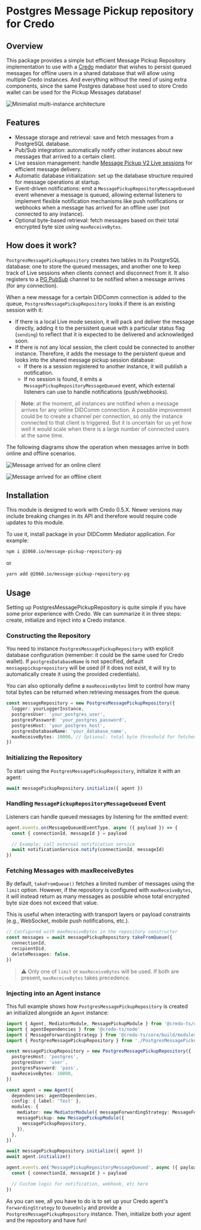 # Postgres Message Pickup repository for Credo

## Overview

This package provides a simple but efficient Message Pickup Repository implementation to use with a [Credo](https://github.com/openwallet-foundation/credo-ts) mediator that wishes to persist queued messages for offline users in a shared database that will allow using multiple Credo instances. And everything without the need of using extra components, since the same Postgres database host used to store Credo wallet can be used for the Pickup Messages database!

![Minimalist multi-instance architecture](./docs/diagrams/minimalist-multi-instance-architecture.png)

## Features

- Message storage and retrieval: save and fetch messages from a PostgreSQL database.
- Pub/Sub integration: automatically notify other instances about new messages that arrived to a certain client.
- Live session management: handle [Message Pickup V2 Live sessions](https://github.com/hyperledger/aries-rfcs/tree/main/features/0685-pickup-v2#live-mode) for efficient message delivery.
- Automatic database initialization: set up the database structure required for message operations at startup.
- Event-driven notifications: emit a `MessagePickupRepositoryMessageQueued` event whenever a message is queued, allowing external listeners to implement flexible notification mechanisms like push notifications or webhooks when a message has arrived for an offline user (not connected to any instance).
- Optional byte-based retrieval: fetch messages based on their total encrypted byte size using `maxReceiveBytes`.

## How does it work?

`PostgresMessagePickupRepository` creates two tables in its PostgreSQL database: one to store the queued messages, and another one to keep track of Live sessions when clients connect and disconnect from it. It also registers to a [PG PubSub](https://github.com/voxpelli/node-pg-pubsub) channel to be notified when a message arrives (for any connection).

When a new message for a certain DIDComm connection is added to the queue, `PostgresMessagePickupRepository` looks if there is an existing session with it:

- If there is a local Live mode session, it will pack and deliver the message directly, adding it to the persistent queue with a particular status flag (`sending`) to reflect that it is expected to be delivered and acknowledged soon.
- If there is not any local session, the client could be connected to another instance. Therefore, it adds the message to the persistent queue and looks into the shared message pickup session database:
  - If there is a session registered to another instance, it will publish a notification.
  - If no session is found, it emits a `MessagePickupRepositoryMessageQueued` event, which external listeners can use to handle notifications (push/webhooks).

> **Note**: at the moment, all instances are notified when a message arrives for any online DIDComm connection. A possible improvement could be to create a channel per connection, so only the instance connected to that client is triggered. But it is uncertain for us yet how well it would scale when there is a large number of connected users at the same time.

The following diagrams show the operation when messages arrive in both online and offline scenarios.

![Message arrived for an online client](./docs/diagrams/message-arrived-online-client.png)

![Message arrived for an offline client](./docs/diagrams/message-arrived-offline-client.png)

## Installation

This module is designed to work with Credo 0.5.X. Newer versions may include breaking changes in its API and therefore would require code updates to this module.

To use it, install package in your DIDComm Mediator application. For example:

```bash
npm i @2060.io/message-pickup-repository-pg
```

or

```bash
yarn add @2060.io/message-pickup-repository-pg
```

## Usage

Setting up PostgresMessagePickupRepository is quite simple if you have some prior experience with Credo. We can summarize it in three steps: create, initialize and inject into a Credo instance.

### Constructing the Repository

You need to instance `PostgresMessagePickupRepository` with explicit database configuration (remember: it could be the same used for Credo wallet). If `postgresDatabaseName` is not specified, default `messagepickuprepository` will be used (if it does not exist, it will try to automatically create it using the provided credentials).

You can also optionally define a `maxReceiveBytes` limit to control how many total bytes can be returned when retrieving messages from the queue.

```ts
const messageRepository = new PostgresMessagePickupRepository({
  logger: yourLoggerInstance,
  postgresUser: 'your_postgres_user',
  postgresPassword: 'your_postgres_password',
  postgresHost: 'your_postgres_host',
  postgresDatabaseName: 'your_database_name',
  maxReceiveBytes: 10000, // Optional: total byte threshold for fetched messages
})
```

### Initializing the Repository

To start using the `PostgresMessagePickupRepository`, initialize it with an agent:

```ts
await messagePickupRepository.initialize({ agent })
```

### Handling `MessagePickupRepositoryMessageQueued` Event

Listeners can handle queued messages by listening for the emitted event:

```typescript
agent.events.on(MessageQueuedEventType, async ({ payload }) => {
  const { connectionId, messageId } = payload

  // Example: call external notification service
  await notificationService.notify(connectionId, messageId)
})
```

### Fetching Messages with maxReceiveBytes

By default, `takeFromQueue()` fetches a limited number of messages using the `limit` option. However, if the repository is configured with `maxReceiveBytes`, it will instead return as many messages as possible whose total encrypted byte size does not exceed that value.

This is useful when interacting with transport layers or payload constraints (e.g., WebSocket, mobile push notifications, etc.).

```ts
// Configured with maxReceiveBytes in the repository constructor
const messages = await messagePickupRepository.takeFromQueue({
  connectionId,
  recipientDid,
  deleteMessages: false,
})
```

> ⚠️ Only one of `limit` or `maxReceiveBytes` will be used. If both are present, `maxReceiveBytes` takes precedence.

### Injecting into an Agent instance

This full example shows how `PostgresMessagePickupRepository` is created an initialized alongside an `Agent` instance:

```ts
import { Agent, MediatorModule, MessagePickupModule } from '@credo-ts/core'
import { agentDependencies } from '@credo-ts/node'
import { MessageForwardingStrategy } from '@credo-ts/core/build/modules/routing/MessageForwardingStrategy'
import { PostgresMessagePickupRepository } from './PostgresMessagePickupRepository'

const messagePickupRepository = new PostgresMessagePickupRepository({
  postgresHost: 'postgres',
  postgresUser: 'user',
  postgresPassword: 'pass',
  maxReceiveBytes: 10000,
})

const agent = new Agent({
  dependencies: agentDependencies,
  config: { label: 'Test' },
  modules: {
    mediator: new MediatorModule({ messageForwardingStrategy: MessageForwardingStrategy.QueueOnly }),
    messagePickup: new MessagePickupModule({
      messagePickupRepository,
    }),
  },
})

await messagePickupRepository.initialize({ agent })
await agent.initialize()

agent.events.on('MessagePickupRepositoryMessageQueued', async ({ payload }) => {
  const { connectionId, messageId } = payload

  // Custom logic for notification, webhook, etc here
})
```

As you can see, all you have to do is to set up your Credo agent's `ForwardingStrategy` to `QueueOnly` and provide a `PostgresMessagePickupRepository` instance. Then, initialize both your agent and the repository and have fun!
